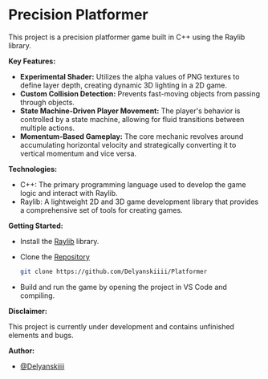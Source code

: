 # Precision Platformer

This project is a precision platformer game built in C++ using the Raylib library.

**Key Features:**

* **Experimental Shader:** Utilizes the alpha values of PNG textures to define layer depth, creating dynamic 3D lighting in a 2D game.
* **Custom Collision Detection:** Prevents fast-moving objects from passing through objects.
* **State Machine-Driven Player Movement:** The player's behavior is controlled by a state machine, allowing for fluid transitions between multiple actions.
* **Momentum-Based Gameplay:** The core mechanic revolves around accumulating horizontal velocity and strategically converting it to vertical momentum and vice versa.

**Technologies:**

* C++: The primary programming language used to develop the game logic and interact with Raylib.
* Raylib: A lightweight 2D and 3D game development library that provides a comprehensive set of tools for creating games.

**Getting Started:**

- Install the [Raylib](https://github.com/raysan5/raylib) library.
   
- Clone the [Repository](https://github.com/Delyanskiiii/Platformer)

    ```bash
    git clone https://github.com/Delyanskiiii/Platformer
    ```

- Build and run the game by opening the project in VS Code and compiling.

**Disclaimer:**

This project is currently under development and contains unfinished elements and bugs.

**Author:**

- [@Delyanskiiii](https://www.github.com/Delyanskiiii)